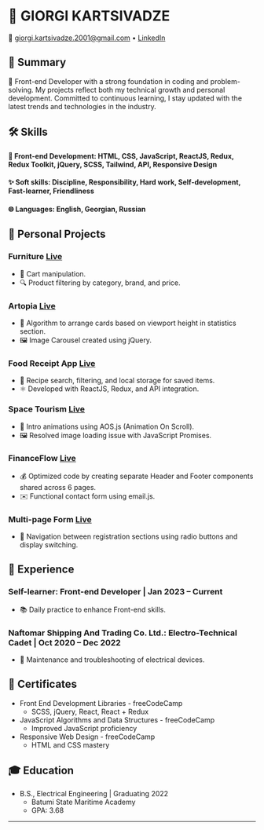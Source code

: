 # 👋 GIORGI KARTSIVADZE

📧 giorgi.kartsivadze.2001@gmail.com • [LinkedIn](https://www.linkedin.com/in/gkartsivadze16)

## 🚀 Summary

🌟 Front-end Developer with a strong foundation in coding and problem-solving. My projects reflect both my technical growth and personal development. Committed to continuous learning, I stay updated with the latest trends and technologies in the industry.

## 🛠️ Skills

#### 🎨 Front-end Development: HTML, CSS, JavaScript, ReactJS, Redux, Redux Toolkit, jQuery, SCSS, Tailwind, API, Responsive Design
#### ✨ Soft skills: Discipline, Responsibility, Hard work, Self-development, Fast-learner, Friendliness
#### 🌐 Languages: English, Georgian, Russian

## 🚧 Personal Projects

### Furniture [Live](https://https://furniture-advanced.vercel.app/)
- 🛒 Cart manipulation.
- 🔍 Product filtering by category, brand, and price.

### Artopia [Live](https://artopia-react-git-main-gkartsivadze.vercel.app/)
- 🎨 Algorithm to arrange cards based on viewport height in statistics section.
- 🖼️ Image Carousel created using jQuery.

### Food Receipt App [Live](https://food-recipe-react-sooty.vercel.app/)
- 🍔 Recipe search, filtering, and local storage for saved items.
- ⚛️ Developed with ReactJS, Redux, and API integration.

### Space Tourism [Live](https://gkartsivadze.github.io/frontendmentor/space/)
- 🚀 Intro animations using AOS.js (Animation On Scroll).
- 🖼️ Resolved image loading issue with JavaScript Promises.

### FinanceFlow [Live](https://gkartsivadze.github.io/projects/financial/)
- 💰 Optimized code by creating separate Header and Footer components shared across 6 pages.
- ✉️ Functional contact form using email.js.

### Multi-page Form [Live](https://gkartsivadze.github.io/frontendmentor/multi-step-form/)
- 📝 Navigation between registration sections using radio buttons and display switching.

## 🌟 Experience

### Self-learner: Front-end Developer | Jan 2023 – Current
- 📚 Daily practice to enhance Front-end skills.

### Naftomar Shipping And Trading Co. Ltd.: Electro-Technical Cadet | Oct 2020 – Dec 2022
- 🔧 Maintenance and troubleshooting of electrical devices.

## 📜 Certificates

- Front End Development Libraries - freeCodeCamp
  - SCSS, jQuery, React, React + Redux
- JavaScript Algorithms and Data Structures - freeCodeCamp
  - Improved JavaScript proficiency
- Responsive Web Design - freeCodeCamp
  - HTML and CSS mastery

## 🎓 Education

- B.S., Electrical Engineering | Graduating 2022
  - Batumi State Maritime Academy
  - GPA: 3.68

---

